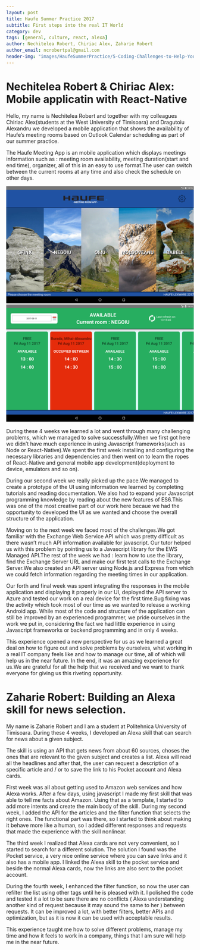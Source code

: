 ```yaml
---
layout: post
title: Haufe Summer Practice 2017
subtitle: First steps into the real IT World
category: dev
tags: [general, culture, react, alexa]
author: Nechitelea Robert, Chiriac Alex, Zaharie Robert
author_email: ncrobertpal@gmail.com
header-img: "images/HaufeSummerPractice/5-Coding-Challenges-to-Help-You-Train-Your-Brain.jpg"
---
```


# Nechitelea Robert & Chiriac Alex: Mobile applicatin with React-Native

Hello, my name is Nechitelea Robert and together with my colleagues Chiriac Alex(students at the West University of Timisoara) and Dragutoiu Alexandru we developed a mobile 
application that shows the availability of Haufe’s meeting rooms based on Outlook Calendar scheduling as part of our summer practice.

The Haufe Meeting App is an mobile application which displays meetings information such as : meeting room availability, meeting duration(start and end time), organizer, 
all of this in an easy to use format.The user can switch between the current rooms at any time and also check the schedule on other days.

![Screenshot of the Main Menu](/images/HaufeSummerPractice/20747801_1379739378762563_1204295863_o.png)
![Screenshot of the Timeline](/images/HaufeSummerPractice/20707381_1379739358762565_748158599_o.png)

During these 4 weeks we learned a lot and went through many challenging problems, which we managed to solve successfully.When we first got here we didn’t have much experience
in using Javascript frameworks(such as Node or React-Native).We spent the first week installing and configuring the necessary libraries and dependencies and then went on to 
learn the ropes of React-Native and general mobile app development(deployment to device, emulators and so on).

During our second week we really picked up the pace.We managed to create a prototype of the UI using information we learned by completing tutorials and reading documentation.
We also had to expand your Javascript programming knowledge by reading about the new features of ES6.This was one of the most creative part of our work here becaue we had the
opportunity to developed the UI as we wanted and choose the overall structure of the application.

Moving on to the next week we faced most of the challenges.We got familiar with the Exchange Web Service API which was pretty difficult as there wasn’t much API information 
available for javascript. Our tutor helped us with this problem by pointing us to a Javascript library for the EWS Managed API.The rest of the week we had : learn how to use
the library, find the Exchange Server URL and make our first test calls to the Exchange Server.We also created an API server using Node.js and Express from which we could 
fetch information regarding the meeting times in our application.

Our forth and final week was spent integrating the responses in the mobile application and displaying it properly in our UI, deployed the API server to Azure and tested our 
work on a real device for the first time.Bug fixing was the activity which took most of our time as we wanted to release a working Android app.
While most of the code and structure of the application can still be improved by an experienced programmer, we pride ourselves in the work we put in, considering the fact we 
had little experience in using Javascript frameworks or backend programming and in only 4 weeks.

This experience opened a new perspective for us as we learned a great deal on how to figure out and solve problems by ourselves, what working in a real IT company feels like 
and how to manage our time, all of which will help us in the near future.
In the end, it was an amazing experience for us.We are grateful for all the help that we received and we want to thank everyone for giving us this riveting opportunity.

# Zaharie Robert: Building an Alexa skill for news selection.

My name is Zaharie Robert and I am a student at Politehnica University of Timisoara. During these 4 weeks, I developed an Alexa skill that can search for news about a given
subject.

The skill is using an API that gets news from about 60 sources, choses the ones that are relevant to the given subject and creates a list. Alexa will read all the headlines
and after that, the user can request a description of a specific article and / or to save the link to his Pocket account and Alexa cards. 

First week was all about getting used to Amazon web services and how Alexa works. After a few days, using javascript I made my first skill that was able to tell me facts 
about Amazon. Using that as a template, I started to add more intents and create the main body of the skill.
During my second week, I added the API for the articles and the filter function that selects the right ones. The functional part was there, so I started to think about 
making it behave more like a human, so I added different responses and requests that made the experience with the skill nonlinear. 

The third week I realized that Alexa cards are not very convenient, so I started to search for a different solution. The solution I found was the Pocket service, a very 
nice online service where you can save links and it also has a mobile app. I linked the Alexa skill to the pocket service and beside the normal Alexa cards, now the links 
are also sent to the pocket account. 

During the fourth week, I enhanced the filter function, so now the user can refilter the list using other tags until he is pleased with it. I polished the code and tested 
it a lot to be sure there are no conflicts ( Alexa understanding another kind of request because it may sound the same to her ) between requests. It can be improved a lot, 
with better filters, better APIs and optimization, but as it is now it can be used with acceptable results. 

This experience taught me how to solve different problems, manage my time and how it feels to work in a company, things that I am sure will help me in the near future.



